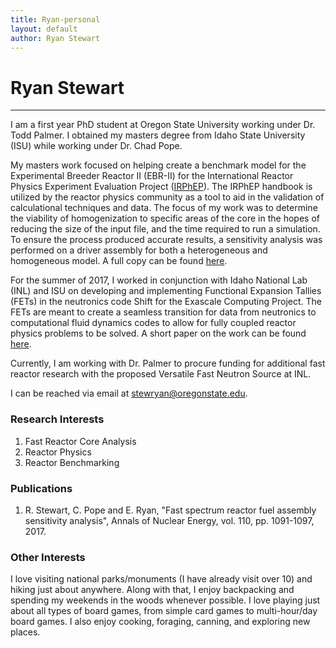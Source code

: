 ```yaml
---
title: Ryan-personal
layout: default
author: Ryan Stewart
---
```

# Ryan Stewart
--------------

I am a first year PhD student at Oregon State University working under Dr. Todd Palmer. I obtained my masters degree from Idaho State University (ISU) while working under Dr. Chad Pope.

My masters work focused on helping create a benchmark model for the Experimental Breeder Reactor II (EBR-II) for the International Reactor Physics Experiment Evaluation Project ([IRPhEP](http://irphep.inl.gov/)). The IRPhEP handbook is utilized by the reactor physics community as a tool to aid in the validation of calculational techniques and data. The focus of my work was to determine the viability of homogenization to specific areas of the core in the hopes of reducing the size of the input file, and the time required to run a simulation. To ensure the process produced accurate results, a sensitivity analysis was performed on a driver assembly for both a heterogeneous and homogeneous model. A full copy can be found [here](./files/ryan_thesis.pdf).

For the summer of 2017, I worked in conjunction with Idaho National Lab (INL) and ISU on developing and implementing Functional Expansion Tallies (FETs) in the neutronics code Shift for the Exascale Computing Project. The FETs are meant to create a seamless transition for data from neutronics to computational fluid dynamics codes to allow for fully coupled reactor physics problems to be solved. A short paper on the work can be found [here](./files/Report.pdf).

Currently, I am working with Dr. Palmer to procure funding for additional fast reactor research with the proposed Versatile Fast Neutron Source at INL.

I can be reached via email at stewryan@oregonstate.edu.

### Research Interests
1. Fast Reactor Core Analysis
2. Reactor Physics
3. Reactor Benchmarking

### Publications 
1. R. Stewart, C. Pope and E. Ryan, "Fast spectrum reactor fuel assembly sensitivity analysis", Annals of Nuclear Energy, vol. 110, pp. 1091-1097, 2017.

### Other Interests

I love visiting national parks/monuments (I have already visit over 10) and hiking just about anywhere. Along with that, I enjoy backpacking and spending my weekends in the woods whenever possible. I love playing just about all types of board games, from simple card games to multi-hour/day board games. I also enjoy cooking, foraging, canning, and exploring new places.
